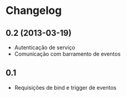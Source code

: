 Changelog
=========

## 0.2 (2013-03-19)
- Autenticação de serviço
- Comunicação com barramento de eventos

## 0.1

- Requisições de bind e trigger de eventos